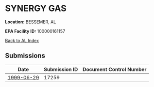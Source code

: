 # SYNERGY GAS

**Location:** BESSEMER, AL

**EPA Facility ID:** 100000161157

[Back to AL Index](../../index.md)

## Submissions

| Date | Submission ID | Document Control Number |
|------|--------------|-------------------------|
| [1999-06-29](submissions/17259.md) | 17259 |  |
